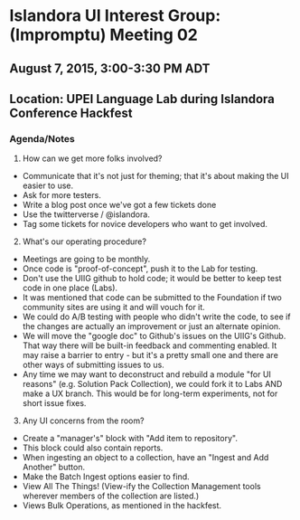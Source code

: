 # Islandora UI Interest Group: (Impromptu) Meeting 02

## August 7, 2015, 3:00-3:30 PM ADT
## Location: UPEI Language Lab during Islandora Conference Hackfest

### Agenda/Notes

1. How can we get more folks involved?

* Communicate that it's not just for theming; that it's about making the UI easier to use.
* Ask for more testers. 
* Write a blog post once we've got a few tickets done
* Use the twitterverse / @islandora.
* Tag some tickets for novice developers who want to get involved.

2. What's our operating procedure? 

* Meetings are going to be monthly. 
* Once code is "proof-of-concept", push it to the Lab for testing. 
* Don't use the UIIG github to hold code; it would be better to keep test code in one place (Labs).
* It was mentioned that code can be submitted to the Foundation if two community sites are using it and will vouch for it. 
* We could do A/B testing with people who didn't write the code, to see if the changes are actually an improvement or just an alternate opinion. 
* We will move the "google doc" to Github's issues on the UIIG's Github. That way there will be built-in feedback and commenting enabled. It may raise a barrier to entry - but it's a pretty small one and there are other ways of submitting issues to us.
* Any time we may want to deconstruct and rebuild a module "for UI reasons" (e.g. Solution Pack Collection), we could fork it to Labs AND make a UX branch. This would be for long-term experiments, not for short issue fixes.

3. Any UI concerns from the room?

* Create a "manager's" block with "Add item to repository". 
* This block could also contain reports.
* When ingesting an object to a collection, have an "Ingest and Add Another" button.
* Make the Batch Ingest options easier to find.
* View All The Things! (View-ify the Collection Management tools wherever members of the collection are listed.)
* Views Bulk Operations, as mentioned in the hackfest.


